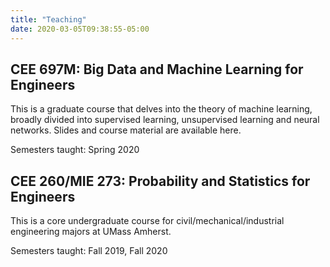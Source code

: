 ```yaml
---
title: "Teaching"
date: 2020-03-05T09:38:55-05:00
---
```


## CEE 697M: Big Data and Machine Learning for Engineers

This is a graduate course that delves into the theory of machine learning, broadly divided into supervised learning, unsupervised learning and neural networks. Slides and course material are available here.

Semesters taught: Spring 2020

## CEE 260/MIE 273: Probability and Statistics for Engineers

This is a core undergraduate course for civil/mechanical/industrial engineering majors at UMass Amherst. 

Semesters taught: Fall 2019, Fall 2020